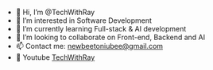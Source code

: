 - 👋 Hi, I’m @TechWithRay
- 👀 I’m interested in Software Development
- 🌱 I’m currently learning Full-stack & AI development
- 💞️ I’m looking to collaborate on Front-end, Backend and AI
- 📫 Contact me: newbeetoniubee@gmail.com
- 💞️ Youtube [TechWithRay](https://www.youtube.com/channel/UCfYBiKY2akPeHuXe4o_p_fw)

<!---
ruiren1225/ruiren1225 is a ✨ special ✨ repository because its `README.md` (this file) appears on your GitHub profile.
You can click the Preview link to take a look at your changes.
--->
